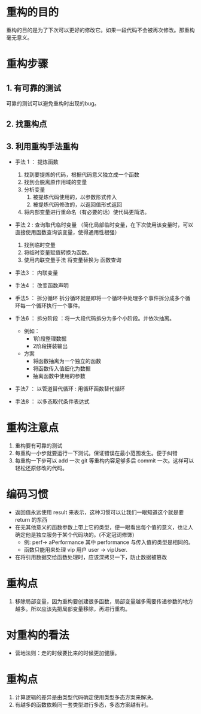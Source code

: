 # 重构的目的
重构的目的是为了下次可以更好的修改它。如果一段代码不会被再次修改。那重构毫无意义。
# 重构步骤
## 1. 有可靠的测试
可靠的测试可以避免重构时出现的bug。
## 2. 找重构点
## 3. 利用重构手法重构
- 手法 1 ： 提炼函数 
  1. 找到要提炼的代码，根据代码意义独立成一个函数
  2. 找到会脱离原作用域的变量
  3. 分析变量
     1. 被提炼代码使用的，以参数形式传入
     2. 被提炼代码修改的，以返回值形式返回
  4. 将内部变量进行重命名（有必要的话）使代码更简洁。
- 手法 2 : 查询取代临时变量 （简化局部临时变量，在下次使用该变量时，可以直接使用函数查询该变量，使得通用性根强）
  1. 找到临时变量
  2. 将临时变量赋值转换为函数。
  3. 使用内联变量手法 将变量替换为 函数查询

- 手法3 ： 内联变量
- 手法4 ： 改变函数声明
- 手法5 ： 拆分循环 拆分循环就是即将一个循环中处理多个事件拆分成多个循环每一个循环执行一个事件。
- 手法6 ： 拆分阶段 ：将一大段代码拆分为多个小阶段。并依次抽离。
  - 例如：
    - 1阶段整理数据
    - 2阶段拼装输出
  - 方案
    - 将函数抽离为一个独立的函数
    - 将函数传入值细化为数据
    - 抽离函数中使用的参数
- 手法7 ： 以管道替代循环 : 用循环函数替代循环
- 手法8 ： 以多态取代条件表达式
# 重构注意点
1. 重构要有可靠的测试
2. 每重构一小步就要运行一下测试。保证错误在最小范围发生。便于纠错
3. 每重构一下步可以 add 一次 git 等重构内容足够多后 commit 一次。这样可以轻松还原修改的代码。
# 编码习惯
- 返回值永远使用 result 来表示，这种习惯可以让我们一眼知道这个就是要 return 的东西
- 在无其他意义的函数参数上带上它的类型，便一眼看出每个值的意义，也让人确定他是独立服务于某个代码块的。(不定冠词修饰)
  - 例: perf-> aPerformance 其中 performance 与传入值的类型是相同的。
  - 函数只能用来处理 vip 用户 user -> vipUser.
- 在将引用数据交给函数处理时，应该深拷贝一下，防止数据被篡改
# 重构点
1. 移除局部变量，因为重构要创建很多函数，局部变量越多需要传递参数的地方越多。所以应该先把局部变量移除，再进行重构。

# 对重构的看法
- 营地法则：走的时候要比来的时候更加健康。

# 重构点
1. 计算逻辑的差异是由类型代码确定使用类型多态方案来解决。
2. 有越多的函数依赖同一套类型进行多态，多态方案越有利。